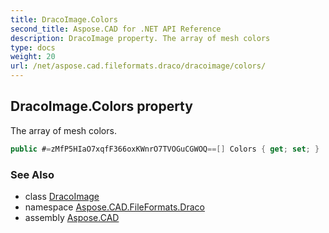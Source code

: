 ```yaml
---
title: DracoImage.Colors
second_title: Aspose.CAD for .NET API Reference
description: DracoImage property. The array of mesh colors
type: docs
weight: 20
url: /net/aspose.cad.fileformats.draco/dracoimage/colors/
---
```

## DracoImage.Colors property

The array of mesh colors.

```csharp
public #=zMfP5HIaO7xqfF366oxKWnrO7TVOGuCGWOQ==[] Colors { get; set; }
```

### See Also

* class [DracoImage](../)
* namespace [Aspose.CAD.FileFormats.Draco](../../../aspose.cad.fileformats.draco/)
* assembly [Aspose.CAD](../../../)


